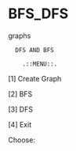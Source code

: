 # BFS_DFS
graphs
  
      DFS AND BFS

        .::MENU::.

 [1] Create Graph
 
 [2] BFS
 
 [3] DFS
 
 [4] Exit

 Choose:
